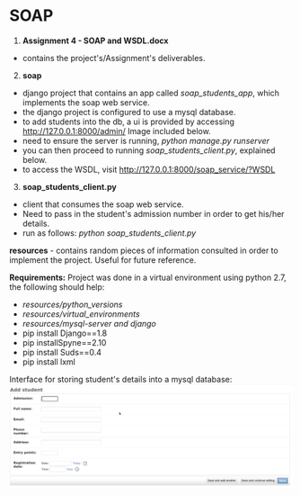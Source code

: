 # SOAP

1. **Assignment 4 - SOAP and WSDL.docx** 
- contains the project's/Assignment's deliverables.

2. **soap** 
- django project that contains an app called *soap_students_app*, which implements the soap web service.
- the django project is configured to use a mysql database.
- to add students into the db, a ui is provided by accessing http://127.0.0.1:8000/admin/ Image included below.
- need to ensure the server is running, *python manage.py runserver*
- you can then proceed to running *soap_students_client.py*, explained below.
- to access the WSDL, visit http://127.0.0.1:8000/soap_service/?WSDL

3. **soap_students_client.py** 
- client that consumes the soap web service. 
- Need to pass in the student's admission number in order to get his/her details.
- run as follows: *python soap_students_client.py*


**resources** - contains random pieces of information consulted in order to implement the project. Useful for future reference.

**Requirements:**
Project was done in a virtual environment using python 2.7, the following should help:
- *resources/python_versions*
- *resources/virtual_environments*
- *resources/mysql-server and django*
- pip install Django==1.8
- pip installSpyne==2.10
- pip install Suds==0.4
- pip install lxml

Interface for storing student's details into a mysql database:
![register_students_ui](https://github.com/aubreyomondi/distributed_objects_labs/blob/main/soap/images/register_students_ui.png)



